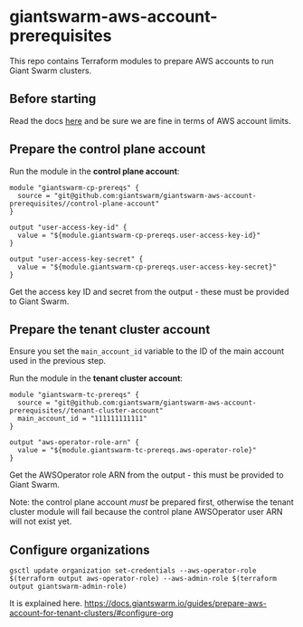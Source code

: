 # giantswarm-aws-account-prerequisites
This repo contains Terraform modules to prepare AWS accounts to run Giant Swarm clusters.

## Before starting
Read the docs [here](https://docs.giantswarm.io/guides/prepare-aws-account-for-tenant-clusters/) and be sure we are fine in terms of AWS account limits.

## Prepare the control plane account

Run the module in the **control plane account**:

```hcl
module "giantswarm-cp-prereqs" {
  source = "git@github.com:giantswarm/giantswarm-aws-account-prerequisites//control-plane-account"
}

output "user-access-key-id" {
  value = "${module.giantswarm-cp-prereqs.user-access-key-id}"
}

output "user-access-key-secret" {
  value = "${module.giantswarm-cp-prereqs.user-access-key-secret}"
}
```

Get the access key ID and secret from the output - these must be provided to Giant Swarm.

## Prepare the tenant cluster account

Ensure you set the `main_account_id` variable to the ID of the main account used in the previous step.

Run the module in the **tenant cluster account**:

```hcl
module "giantswarm-tc-prereqs" {
  source = "git@github.com:giantswarm/giantswarm-aws-account-prerequisites//tenant-cluster-account"
  main_account_id = "111111111111"
}

output "aws-operator-role-arn" {
  value = "${module.giantswarm-tc-prereqs.aws-operator-role}"
}
```

Get the AWSOperator role ARN from the output - this must be provided to Giant Swarm.

Note: the control plane account _must_ be prepared first, otherwise the tenant cluster module will fail
because the control plane AWSOperator user ARN will not exist yet.

## Configure organizations

`gsctl update organization set-credentials --aws-operator-role $(terraform output aws-operator-role) --aws-admin-role $(terraform output giantswarm-admin-role)`

It is explained here.
https://docs.giantswarm.io/guides/prepare-aws-account-for-tenant-clusters/#configure-org
